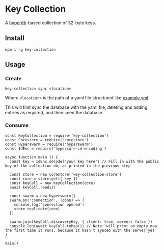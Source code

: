 # Key Collection

A [hyperdb](https://github.com/holepunchto/hyperdb)-based collection of 32-byte keys.

## Install

```
npm i -g key-collection
```

## Usage

### Create

```
key-collection sync <location>
```

Where `<location>` is the path of a yaml file structured like [example.yml](example.yml).

This will first sync the database with the yaml file, deleting and adding entries as required, and then seed the database.

### Consume

```
const KeyCollection = require('key-collection')
const Corestore = require('corestore')
const Hyperswarm = require('hyperswarm')
const IdEnc = require('hypercore-id-encoding')

async function main () {
  const key = IdEnc.decode('your key here') // Fill in with the public key of the collection db, as printed in the previous step

  const store = new Corestore('key-collection-store')
  const core = store.get({ key })
  const keyColl = new KeyCollection(core)
  await keyColl.ready()

  const swarm = new Hyperswarm()
  swarm.on('connection', (conn) => {
    console.log('connection opened')
    store.replicate(conn)
  })

  swarm.join(keyColl.discoveryKey, { client: true, server: false })
  console.log(await keyColl.toMap()) // Note: will print an empty map the first time it runs, because it hasn't synced with the server yet
}

main()
```
